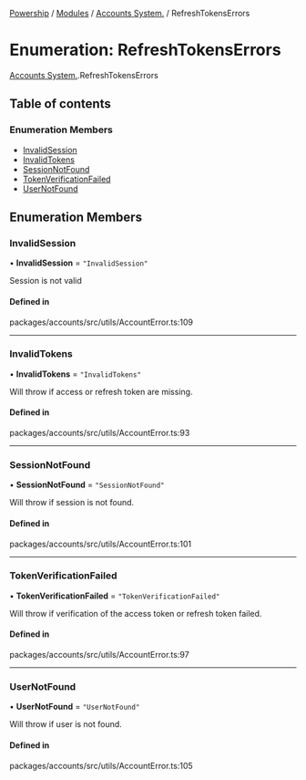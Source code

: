 [Powership](../README.md) / [Modules](../modules.md) / [Accounts System.](../modules/Accounts_System_.md) / RefreshTokensErrors

# Enumeration: RefreshTokensErrors

[Accounts System.](../modules/Accounts_System_.md).RefreshTokensErrors

## Table of contents

### Enumeration Members

- [InvalidSession](Accounts_System_.RefreshTokensErrors.md#invalidsession)
- [InvalidTokens](Accounts_System_.RefreshTokensErrors.md#invalidtokens)
- [SessionNotFound](Accounts_System_.RefreshTokensErrors.md#sessionnotfound)
- [TokenVerificationFailed](Accounts_System_.RefreshTokensErrors.md#tokenverificationfailed)
- [UserNotFound](Accounts_System_.RefreshTokensErrors.md#usernotfound)

## Enumeration Members

### InvalidSession

• **InvalidSession** = ``"InvalidSession"``

Session is not valid

#### Defined in

packages/accounts/src/utils/AccountError.ts:109

___

### InvalidTokens

• **InvalidTokens** = ``"InvalidTokens"``

Will throw if access or refresh token are missing.

#### Defined in

packages/accounts/src/utils/AccountError.ts:93

___

### SessionNotFound

• **SessionNotFound** = ``"SessionNotFound"``

Will throw if session is not found.

#### Defined in

packages/accounts/src/utils/AccountError.ts:101

___

### TokenVerificationFailed

• **TokenVerificationFailed** = ``"TokenVerificationFailed"``

Will throw if verification of the access token or refresh token failed.

#### Defined in

packages/accounts/src/utils/AccountError.ts:97

___

### UserNotFound

• **UserNotFound** = ``"UserNotFound"``

Will throw if user is not found.

#### Defined in

packages/accounts/src/utils/AccountError.ts:105
